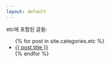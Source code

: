 ```yaml
---
layout: default
---
```


etc에 포함된 글들:
<ul>
	{% for post in site.categories.etc %}
	<li><a href="{{ post.url }}">{{ post.title }}</a></li>
	{% endfor %}
</ul>